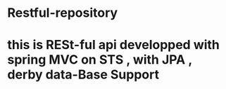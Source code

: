 # Restful-repository
# this is RESt-ful api developped with spring MVC on STS , with JPA , derby data-Base  Support 
